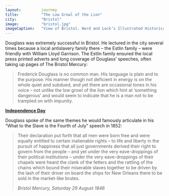 ```yaml
---
layout: 		journey
title: 			"The Low Growl of the Lion"
city:			"Bristol"
image: 			"bristol.jpg"
imageCaption: 	"View of Bristol. Ward and Lock’s Illustrated Historical Handbook to Bristol Cathedral, 1891, British Library Flickr"
---
```


Douglass was extremely successful in Bristol. He lectured in the city several times because a local antislavery family there – the Estlin family – were friendly with William Lloyd Garrison. The Estlin family ensured the local press printed adverts and long coverage of Douglass’ speeches, often taking up pages of The Bristol Mercury: 

>Frederick Douglass is no common man. His language is plain and to the purpose. His manner though not deficient in energy is on the whole quiet and subdued, and yet there are occasional tones in his voice – not unlike the low growl of the lion which hint at ‘something dangerous’ and would seem to indicate that he is a man not to be trampled on with impunity.

<b><u>Independence Day </u></b>

Douglass spoke of the same themes he would famously articulate in his “What to the Slave is the Fourth of July” speech in 1852:

>Their declaration put forth that all men were born free and were equally entitled to certain inalienable rights – to life and liberty in the pursuit of happiness that all just governments derived their right to govern from the people – and yet under the very eave-droppings of their political institutions – under the very eave-droppings of their chapels were heard the clank of the fetters and the rattling of the chains which bound their miserable slaves together to be driven by the lash of their driver on board the ships for New Orleans there to be sold in the market-like brutes.
> <footer><cite>Bristol Mercury, Saturday 29 August 1846</cite></footer>

